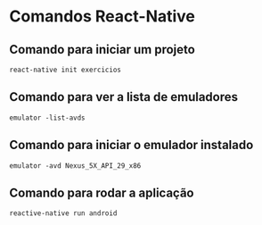 # Comandos React-Native

## Comando para iniciar um projeto
```
react-native init exercicios
```

## Comando para ver a lista de emuladores
```
emulator -list-avds
```

## Comando para iniciar o emulador instalado
```
emulator -avd Nexus_5X_API_29_x86
```

## Comando para rodar a aplicação
```
reactive-native run android
```